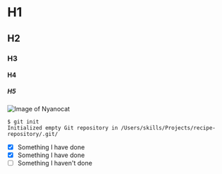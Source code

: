 # H1
## H2
### H3
#### H4
##### H5
![Image of Nyanocat](https://octodex.github.com/images/nyantocat.gif) 
```
$ git init
Initialized empty Git repository in /Users/skills/Projects/recipe-repository/.git/
```
- [x] Something I have done
- [x] Something I have done
- [ ] Something I haven't done
